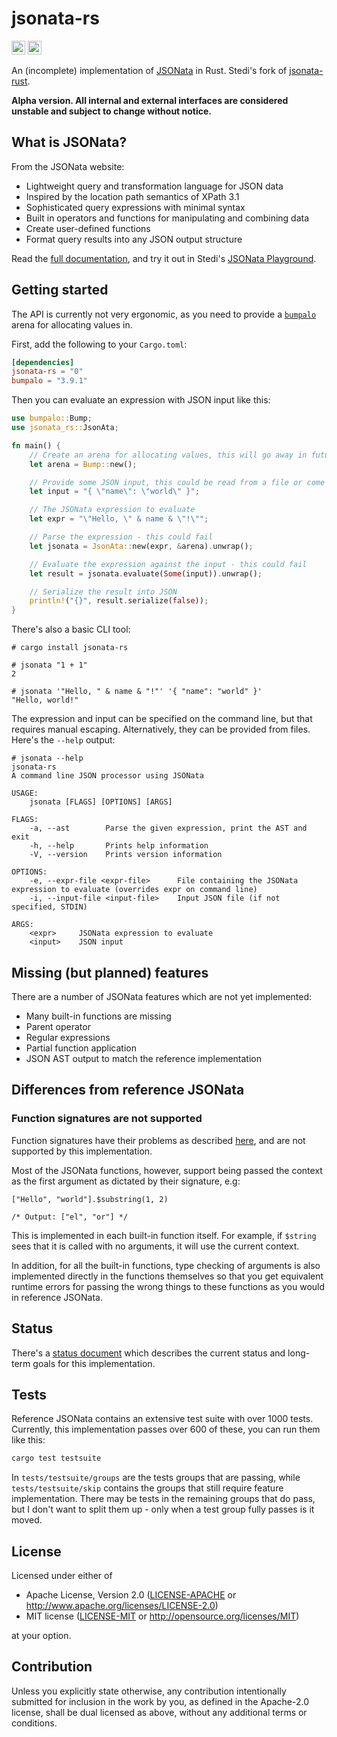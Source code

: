 # jsonata-rs

[<img alt="crates.io" src="https://img.shields.io/crates/v/jsonata-rs?logo=rust&style=for-the-badge" height=22>](https://crates.io/crates/jsonata-rs)
[<img alt="docs.rs" src="https://img.shields.io/docsrs/jsonata-rs?label=docs.rs&logo=docs.rs&style=for-the-badge" height=22>](https://docs.rs/jsonata-rs)

An (incomplete) implementation of [JSONata](https://jsonata.org) in Rust. Stedi's fork of [jsonata-rust](https://github.com/johanventer/jsonata-rust).

**Alpha version. All internal and external interfaces are considered unstable and subject to change without notice.**

## What is JSONata?

From the JSONata website:

- Lightweight query and transformation language for JSON data
- Inspired by the location path semantics of XPath 3.1
- Sophisticated query expressions with minimal syntax
- Built in operators and functions for manipulating and combining data
- Create user-defined functions
- Format query results into any JSON output structure

Read the [full documentation](https://docs.jsonata.org/overview.html), and try it out in Stedi's [JSONata Playground](https://www.stedi.com/jsonata/playground).

## Getting started

The API is currently not very ergonomic, as you need to provide a [`bumpalo`](https://github.com/fitzgen/bumpalo) arena for allocating values in.

First, add the following to your `Cargo.toml`:

```toml
[dependencies]
jsonata-rs = "0"
bumpalo = "3.9.1"
```

Then you can evaluate an expression with JSON input like this:

```rust
use bumpalo::Bump;
use jsonata_rs::JsonAta;

fn main() {
    // Create an arena for allocating values, this will go away in future except for advanced use cases
    let arena = Bump::new();

    // Provide some JSON input, this could be read from a file or come from the network
    let input = "{ \"name\": \"world\" }";

    // The JSONata expression to evaluate
    let expr = "\"Hello, \" & name & \"!\"";

    // Parse the expression - this could fail
    let jsonata = JsonAta::new(expr, &arena).unwrap();

    // Evaluate the expression against the input - this could fail
    let result = jsonata.evaluate(Some(input)).unwrap();

    // Serialize the result into JSON
    println!("{}", result.serialize(false));
}
```

There's also a basic CLI tool:

```
# cargo install jsonata-rs

# jsonata "1 + 1"
2

# jsonata '"Hello, " & name & "!"' '{ "name": "world" }'
"Hello, world!"
```

The expression and input can be specified on the command line, but that requires manual escaping. Alternatively, they can be provided from files. Here's the `--help` output:

```
# jsonata --help
jsonata-rs
A command line JSON processor using JSONata

USAGE:
    jsonata [FLAGS] [OPTIONS] [ARGS]

FLAGS:
    -a, --ast        Parse the given expression, print the AST and exit
    -h, --help       Prints help information
    -V, --version    Prints version information

OPTIONS:
    -e, --expr-file <expr-file>      File containing the JSONata expression to evaluate (overrides expr on command line)
    -i, --input-file <input-file>    Input JSON file (if not specified, STDIN)

ARGS:
    <expr>     JSONata expression to evaluate
    <input>    JSON input
```

## Missing (but planned) features

There are a number of JSONata features which are not yet implemented:

- Many built-in functions are missing
- Parent operator
- Regular expressions
- Partial function application
- JSON AST output to match the reference implementation

## Differences from reference JSONata

### Function signatures are not supported

Function signatures have their problems as described [here](docs/function-signatures.md), and are not supported by this implementation.

Most of the JSONata functions, however, support being passed the context as the first argument as dictated by their signature, e.g:

```
["Hello", "world"].$substring(1, 2)

/* Output: ["el", "or"] */
```

This is implemented in each built-in function itself. For example, if `$string` sees that it is called with no arguments, it will use the current context.

In addition, for all the built-in functions, type checking of arguments is also implemented directly in the functions themselves so that you get equivalent runtime errors for passing the wrong things to these functions as you would in reference JSONata.

## Status

There's a [status document](docs/status.md) which describes the current status and long-term goals for this implementation.

## Tests

Reference JSONata contains an extensive test suite with over 1000 tests. Currently, this implementation passes over 600 of these, you can run them like this:

```bash
cargo test testsuite
```

In `tests/testsuite/groups` are the tests groups that are passing, while `tests/testsuite/skip` contains the groups that still require feature implementation. There may be tests in the remaining groups that do pass, but I don't want to split them up - only when a test group fully passes is it moved.

## License

Licensed under either of

- Apache License, Version 2.0
  ([LICENSE-APACHE](LICENSE-APACHE) or http://www.apache.org/licenses/LICENSE-2.0)
- MIT license
  ([LICENSE-MIT](LICENSE-MIT) or http://opensource.org/licenses/MIT)

at your option.

## Contribution

Unless you explicitly state otherwise, any contribution intentionally submitted
for inclusion in the work by you, as defined in the Apache-2.0 license, shall be
dual licensed as above, without any additional terms or conditions.
